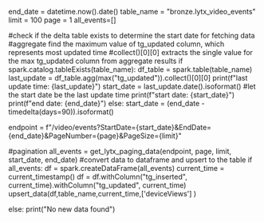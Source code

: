 end_date = datetime.now().date()
table_name = "bronze.lytx_video_events"
limit = 100
page = 1
all_events=[]

 

#check if the delta table exists to determine the start date  for fetching data
#aggregate find the maximum value of tg_updated column, which represents most updated time
#collect()[0][0] extracts the single value for the max tg_updated column from aggregate results
if spark.catalog.tableExists(table_name): 
    df_table = spark.table(table_name)
    last_update = df_table.agg(max("tg_updated")).collect()[0][0]
    print(f"last update time: {last_update}")
    start_date = last_update.date().isoformat()     #let the start date be the last update time
    print(f"start date: {start_date}")
    print(f"end date: {end_date}")
else:
    start_date = (end_date - timedelta(days=90)).isoformat()

endpoint = f"/video/events?StartDate={start_date}&EndDate={end_date}&PageNumber={page}&PageSize={limit}"

#pagination
all_events = get_lytx_paging_data(endpoint, page, limit, start_date, end_date)
#convert data to dataframe and upsert to the table
if all_events:
    df = spark.createDataFrame(all_events)
    current_time = current_timestamp()
    df = df.withColumn("tg_inserted", current_time).withColumn("tg_updated", current_time)
    upsert_data(df,table_name,current_time,['deviceViews'] )
    
else:
    print("No new data found")
